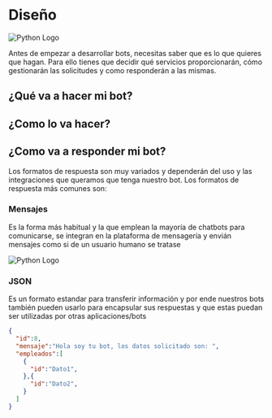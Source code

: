 # Diseño

![Python Logo](https://miro.medium.com/max/1024/0*sOKo-qt8yWPV9FDr.png)

Antes de empezar a desarrollar bots, necesitas saber que es lo que quieres que hagan. Para ello tienes que decidir qué servicios proporcionarán, cómo gestionarán las solicitudes y como responderán a las mismas.

## ¿Qué va a hacer mi bot?
## ¿Como lo va hacer?

## ¿Como va a responder mi bot?

Los formatos de respuesta son muy variados y dependerán del uso y las integraciones que queramos que tenga nuestro bot. Los formatos de respuesta más comunes son:

### Mensajes

Es la forma más habitual y la que emplean la mayoría de chatbots para comunicarse, se integran en la plataforma de mensagería y envián mensajes como si de un usuario humano se tratase

![Python Logo](https://miro.medium.com/max/956/1*wod3trcCwgXbvHEx1Qitlw.png)

### JSON

Es un formato estandar para transferir información y por ende nuestros bots también pueden usarlo para encapsular sus respuestas y que estas puedan ser utilizadas por otras aplicaciones/bots

```JSON
{
  "id":8,
  "mensaje":"Hola soy tu bot, los datos solicitado son: ",
  "empleados":[
    {
      "id":"Dato1",
    },{
      "id":"Dato2",
    } 
  ]
}
```